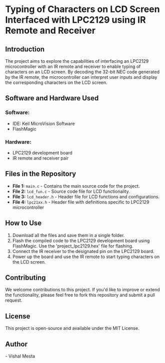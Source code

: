 <!DOCTYPE html>
<html>
<body>

<h1>Typing of Characters on LCD Screen Interfaced with LPC2129 using IR Remote and Receiver</h1>

<h2>Introduction</h2>

<p>The project aims to explore the capabilities of interfacing an LPC2129 microcontroller with an IR remote and receiver to enable typing of characters on an LCD screen. By decoding the 32-bit NEC code generated by the IR remote, the microcontroller can interpret user inputs and display the corresponding characters on the LCD screen.</p>

<h2>Software and Hardware Used</h2>

  <h3>Software:</h3>
    <ul>
        <li>IDE: Keil MicroVision Software</li>
        <li>FlashMagic</li>
    </ul>

  <h3>Hardware:</h3>
    <ul>
        <li>LPC2129 development board</li>
        <li>IR remote and receiver pair</li>
    </ul>

<h2>Files in the Repository</h2>
    <ul>
        <li><strong>File 1:</strong> <code>main.c</code> - Contains the main source code for the project.</li>
        <li><strong>File 2:</strong> <code>lcd_fun.c</code> - Source code file for LCD functionality.</li>
        <li><strong>File 3:</strong> <code>lcd_header.h</code> - Header file for LCD functions and configurations.</li>
        <li><strong>File 4:</strong> <code>lpc21xx.h</code> - Header file with definitions specific to LPC2129 microcontroller
        </li>
    </ul>

<h2>How to Use</h2>
<ol>
    <li>Download all the files and save them in a single folder.</li>
    <li>Flash the compiled code to the LPC2129 development board using FlashMagic. Use the 'project_lpc2129.hex' file for flashing.</li>
    <li>Connect the IR receiver to the designated pin on the LPC2129 board.</li>
    <li>Power up the board and use the IR remote to start typing characters on the LCD screen.</li>
</ol>

<h2>Contributing</h2>
<p>We welcome contributions to this project. If you'd like to improve or extend the functionality, please feel free
        to fork this repository and submit a pull request.</p>
<h2>License</h2>

<p>This project is open-source and available under the MIT License.</p>

<h2>Author</h2>

<p>- Vishal Mesta</p>

</body>
</html>
